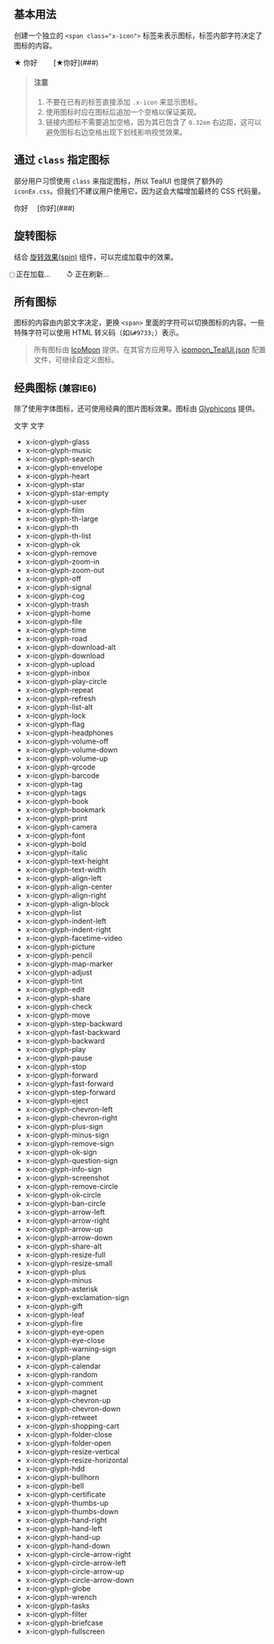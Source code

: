 ## 基本用法

<link rel="stylesheet" type="text/css" href="../../typography/partial/icon.css" data-doc="">

创建一个独立的 `<span class="x-icon">` 标签来表示图标，标签内部字符决定了图标的内容。

<aside class="doc-demo"><span class="x-icon">★</span> 你好　　 [<span class="x-icon">★</span>你好](###)</aside>

> #### 注意
> 
> 1.  不要在已有的标签直接添加 `.x-icon` 来显示图标。
> 2.  使用图标时应在图标后追加一个空格以保证美观。
> 3.  链接内图标不需要追加空格，因为其已包含了 `0.32em` 右边距，这可以避免图标右边空格出现下划线影响视觉效果。

## 通过 `class` 指定图标

<link rel="stylesheet" type="text/css" href="../../typography/partial/iconEx.css" data-doc="">

部分用户习惯使用 `class` 来指定图标，所以 TealUI 也提供了额外的 `iconEx.css`。但我们不建议用户使用它，因为这会大幅增加最终的 CSS 代码量。

<aside class="doc-demo"><span class="x-icon x-icon-star"></span>你好　 [<span class="x-icon x-icon-star"></span>你好](###)　</aside>

## 旋转图标

<link rel="stylesheet" type="text/css" href="../../typography/partial/spin.css">

结合 [旋转效果(spin)](spin.html) 组件，可以完成加载中的效果。

<aside class="doc-demo"><span class="x-icon x-spin">҉</span> 正在加载...　　 <span class="x-icon x-spin">↺</span> 正在刷新...</aside>

## 所有图标

图标的内容由内部文字决定，更换 `<span>` 里面的字符可以切换图标的内容。一些特殊字符可以使用 HTML 转义码（如`&#9733;`）表示。

<style>td[align="center"] { text-align: center!important; }</style> <script>var html = '<table>', odd = true; function appendLine(iconChar, iconName) { if (odd) { html += '<tr>'; } html += '<td align="center"><span class="x-icon">' + iconChar + '</span></td>'; html += '<td align="center"><code>' + iconChar + '</code></td>'; html += '<td><code>&amp;#' + iconChar.charCodeAt(0) + ';</code></td>'; html += '<td><code>' + iconName + '</code></td>'; if (!odd) { html += '</tr>'; } odd = !odd; } try { html += '<tr><th align="center">图标</th><th align="center">字符</th><th>字符编码</th><th>类名(<code>x-icon-*</code>)</th><th align="center">图标</th><th align="center">字符</th><th>字符编码</th><th>类名(<code>x-icon-*</code>)</th></tr>'; for (var span = 0; span < document.styleSheets.length; span++) { if (/iconex/i.test(document.styleSheets[span].href)) { var iconex = document.styleSheets[span]; for (var j = 0; j < iconex.cssRules.length; j++) { iconex.cssRules[j].cssText.replace(/\.x-icon-(\w+):+before\s*\{\n?\s*content:\s*['"]\\?(.+)['"]\s*;\s*\}/g, function (all, name, unicode) { appendLine(unicode, name); }); } } } if (!odd) { html += '<td></td><td></td><td></td><td></td></tr>'; } html += '</table>'; } catch (e) { html = '<blockquote class="doc-note">由于安全限制，目前无法列出所有可用图标，请改用 http 协议打开本页面。</blockquote>'; } document.write(html);</script>

> 所有图标由 [IcoMoon](http://icomoon.io/app/) 提供。在其官方应用导入 [icomoon_TealUI.json](icomoon_TealUI.json) 配置文件，可继续自定义图标。

## 经典图标 <small>(兼容IE6)</small>

<link rel="stylesheet" type="text/css" href="../../typography/partial/icon-glyph.css">

除了使用字体图标，还可使用经典的图片图标效果。图标由 [Glyphicons](http://glyphicons.com) 提供。

<style>#list li { width: 213px; float: left; list-style: none; line-height: 24px; } #list i { margin-right: 4px; }</style>

<aside class="doc-demo">文字 文字</aside>

*   x-icon-glyph-glass
*   x-icon-glyph-music
*   x-icon-glyph-search
*   x-icon-glyph-envelope
*   x-icon-glyph-heart
*   x-icon-glyph-star
*   x-icon-glyph-star-empty
*   x-icon-glyph-user
*   x-icon-glyph-film
*   x-icon-glyph-th-large
*   x-icon-glyph-th
*   x-icon-glyph-th-list
*   x-icon-glyph-ok
*   x-icon-glyph-remove
*   x-icon-glyph-zoom-in
*   x-icon-glyph-zoom-out
*   x-icon-glyph-off
*   x-icon-glyph-signal
*   x-icon-glyph-cog
*   x-icon-glyph-trash
*   x-icon-glyph-home
*   x-icon-glyph-file
*   x-icon-glyph-time
*   x-icon-glyph-road
*   x-icon-glyph-download-alt
*   x-icon-glyph-download
*   x-icon-glyph-upload
*   x-icon-glyph-inbox
*   x-icon-glyph-play-circle
*   x-icon-glyph-repeat
*   x-icon-glyph-refresh
*   x-icon-glyph-list-alt
*   x-icon-glyph-lock
*   x-icon-glyph-flag
*   x-icon-glyph-headphones
*   x-icon-glyph-volume-off
*   x-icon-glyph-volume-down
*   x-icon-glyph-volume-up
*   x-icon-glyph-qrcode
*   x-icon-glyph-barcode
*   x-icon-glyph-tag
*   x-icon-glyph-tags
*   x-icon-glyph-book
*   x-icon-glyph-bookmark
*   x-icon-glyph-print
*   x-icon-glyph-camera
*   x-icon-glyph-font
*   x-icon-glyph-bold
*   x-icon-glyph-italic
*   x-icon-glyph-text-height
*   x-icon-glyph-text-width
*   x-icon-glyph-align-left
*   x-icon-glyph-align-center
*   x-icon-glyph-align-right
*   x-icon-glyph-align-block
*   x-icon-glyph-list
*   x-icon-glyph-indent-left
*   x-icon-glyph-indent-right
*   x-icon-glyph-facetime-video
*   x-icon-glyph-picture
*   x-icon-glyph-pencil
*   x-icon-glyph-map-marker
*   x-icon-glyph-adjust
*   x-icon-glyph-tint
*   x-icon-glyph-edit
*   x-icon-glyph-share
*   x-icon-glyph-check
*   x-icon-glyph-move
*   x-icon-glyph-step-backward
*   x-icon-glyph-fast-backward
*   x-icon-glyph-backward
*   x-icon-glyph-play
*   x-icon-glyph-pause
*   x-icon-glyph-stop
*   x-icon-glyph-forward
*   x-icon-glyph-fast-forward
*   x-icon-glyph-step-forward
*   x-icon-glyph-eject
*   x-icon-glyph-chevron-left
*   x-icon-glyph-chevron-right
*   x-icon-glyph-plus-sign
*   x-icon-glyph-minus-sign
*   x-icon-glyph-remove-sign
*   x-icon-glyph-ok-sign
*   x-icon-glyph-question-sign
*   x-icon-glyph-info-sign
*   x-icon-glyph-screenshot
*   x-icon-glyph-remove-circle
*   x-icon-glyph-ok-circle
*   x-icon-glyph-ban-circle
*   x-icon-glyph-arrow-left
*   x-icon-glyph-arrow-right
*   x-icon-glyph-arrow-up
*   x-icon-glyph-arrow-down
*   x-icon-glyph-share-alt
*   x-icon-glyph-resize-full
*   x-icon-glyph-resize-small
*   x-icon-glyph-plus
*   x-icon-glyph-minus
*   x-icon-glyph-asterisk
*   x-icon-glyph-exclamation-sign
*   x-icon-glyph-gift
*   x-icon-glyph-leaf
*   x-icon-glyph-fire
*   x-icon-glyph-eye-open
*   x-icon-glyph-eye-close
*   x-icon-glyph-warning-sign
*   x-icon-glyph-plane
*   x-icon-glyph-calendar
*   x-icon-glyph-random
*   x-icon-glyph-comment
*   x-icon-glyph-magnet
*   x-icon-glyph-chevron-up
*   x-icon-glyph-chevron-down
*   x-icon-glyph-retweet
*   x-icon-glyph-shopping-cart
*   x-icon-glyph-folder-close
*   x-icon-glyph-folder-open
*   x-icon-glyph-resize-vertical
*   x-icon-glyph-resize-horizontal
*   x-icon-glyph-hdd
*   x-icon-glyph-bullhorn
*   x-icon-glyph-bell
*   x-icon-glyph-certificate
*   x-icon-glyph-thumbs-up
*   x-icon-glyph-thumbs-down
*   x-icon-glyph-hand-right
*   x-icon-glyph-hand-left
*   x-icon-glyph-hand-up
*   x-icon-glyph-hand-down
*   x-icon-glyph-circle-arrow-right
*   x-icon-glyph-circle-arrow-left
*   x-icon-glyph-circle-arrow-up
*   x-icon-glyph-circle-arrow-down
*   x-icon-glyph-globe
*   x-icon-glyph-wrench
*   x-icon-glyph-tasks
*   x-icon-glyph-filter
*   x-icon-glyph-briefcase
*   x-icon-glyph-fullscreen